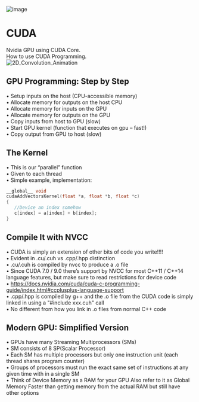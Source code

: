 ![image](https://user-images.githubusercontent.com/100255173/220853764-85c17842-a01d-4c0c-9e0e-bd6fc6ada62f.png)

# CUDA
Nvidia GPU using CUDA Core.   
How to use CUDA Programming.   
![2D_Convolution_Animation](https://user-images.githubusercontent.com/100255173/219933368-3171935e-c6e5-4541-9925-beca5450abb1.gif)
## GPU Programming: Step by Step
• Setup inputs on the host (CPU-accessible memory)   
• Allocate memory for outputs on the host CPU   
• Allocate memory for inputs on the GPU   
• Allocate memory for outputs on the GPU   
• Copy inputs from host to GPU (slow)   
• Start GPU kernel (function that executes on gpu – fast!)   
• Copy output from GPU to host (slow)   
   
## The Kernel   
• This is our “parallel” function   
• Given to each thread   
• Simple example, implementation:   
```cpp
__global__ void
cudaAddVectorsKernel(float *a, float *b, float *c)
{
   //Device an index somehow
   c[index] = a[index] + b[index];
}
```

## Compile It with NVCC   
• CUDA is simply an extension of other bits of code you write!!!!   
• Evident in .cu/.cuh vs .cpp/.hpp distinction   
• .cu/.cuh is compiled by nvcc to produce a .o file   
• Since CUDA 7.0 / 9.0 there’s support by NVCC for most C++11 /
C++14 language features, but make sure to read restrictions for
device code   
• https://docs.nvidia.com/cuda/cuda-c-programming-guide/index.html#ccplusplus-language-support   
• .cpp/.hpp is compiled by g++ and the .o file from the CUDA code is
simply linked in using a "#include xxx.cuh" call   
• No different from how you link in .o files from normal C++ code   

## Modern GPU: Simplified Version
• GPUs have many Streaming Multiprocessors (SMs)  
• SM consists of 8 SP(Scalar Processor)   
• Each SM has multiple processors but only one instruction unit (each thread shares program counter)   
• Groups of processors must run the exact same set of instructions at any given time with in a single SM   
• Think of Device Memory as a RAM for your GPU Also refer to it as Global Memory Faster than getting memory from the actual RAM but still have other options   





